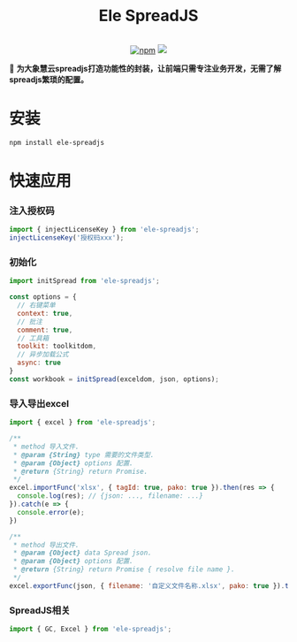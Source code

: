 <h1 align="center" style="margin: 30px 0 35px;">Ele SpreadJS</h1>
<p align="center">
  <a href="https://www.npmjs.com/package/ele-spreadjs"><img alt="npm" src="https://img.shields.io/npm/v/ele-spreadjs"></a>
  <a href="https://travis-ci.org/AngusYang9/ele-spreadjs"><img src="https://travis-ci.org/AngusYang9/ele-spreadjs.svg?branch=master" /></a>
</p>

🦑 **为大象慧云spreadjs打造功能性的封装，让前端只需专注业务开发，无需了解spreadjs繁琐的配置。**

# 安装

```bash
npm install ele-spreadjs
```

# 快速应用

### 注入授权码

```javascript
import { injectLicenseKey } from 'ele-spreadjs';
injectLicenseKey('授权码xxx');
```

### 初始化

```javascript
import initSpread from 'ele-spreadjs';

const options = {
  // 右键菜单
  context: true,
  // 批注
  comment: true,
  // 工具箱
  toolkit: toolkitdom,
  // 异步加载公式
  async: true
}
const workbook = initSpread(exceldom, json, options);
```

### 导入导出excel

```javascript
import { excel } from 'ele-spreadjs';

/**
 * method 导入文件.
 * @param {String} type 需要的文件类型.
 * @param {Object} options 配置.
 * @return {String} return Promise.
 */
excel.importFunc('xlsx', { tagId: true, pako: true }).then(res => {
  console.log(res); // {json: ..., filename: ...}
}).catch(e => {
  console.error(e);
})

/**
 * method 导出文件.
 * @param {Object} data Spread json.
 * @param {Object} options 配置.
 * @return {String} return Promise { resolve file name }.
 */
excel.exportFunc(json, { filename: '自定义文件名称.xlsx', pako: true }).then((filename) => {})
```

### SpreadJS相关

```javascript
import { GC, Excel } from 'ele-spreadjs';
```

